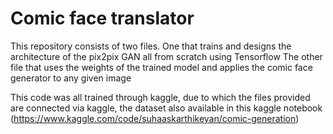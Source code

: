 # Comic face translator

This repository consists of two files. One that trains and designs the architecture of the pix2pix GAN all from scratch using Tensorflow
The other file that uses the weights of the trained model and applies the comic face generator to any given image

This code was all trained through kaggle, due to which the files provided are connected via kaggle, the dataset also available in this kaggle notebook (https://www.kaggle.com/code/suhaaskarthikeyan/comic-generation)
